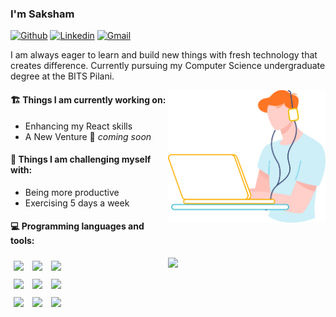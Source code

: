 
### I'm Saksham

[![Github](https://img.shields.io/badge/-Github-000?style=flat&logo=Github&logoColor=white)](https://github.com/sakshamdevelops)
[![Linkedin](https://img.shields.io/badge/-LinkedIn-blue?style=flat&logo=Linkedin&logoColor=white)](https://www.linkedin.com/in/sakshamagg27/)
[![Gmail](https://img.shields.io/badge/-Gmail-c14438?style=flat&logo=Gmail&logoColor=white)](mailto:f20201508@pilani.bits-pilani.ac.in)

I am always eager to learn and build new things with fresh technology that creates difference. Currently pursuing my Computer Science undergraduate degree at the BITS Pilani. 

<img align="right" alt="img" src="https://github.com/SakshamDevelops/sakshamdevelops/blob/main/sakshamdevelopsimg.svg" width="50%" height="auto" style="margin-bottom: 20px;" />


#### 🏗 Things I am currently working on: 
- Enhancing my React skills
- A New Venture 🚀 *coming soon*

#### 🧵 Things I am challenging myself with:
- Being more productive
- Exercising 5 days a week

#### :computer: Programming languages and tools: 
<p>
	<img width="50%" align="right" src="https://github-readme-stats.vercel.app/api?username=sakshamdevelops&show_icons=true&hide_border=true" />

<img style="margin: 1%;" width="10%" src="https://www.vectorlogo.zone/logos/java/java-ar21.svg">
<img style="margin: 1%;" width="10%" src="https://external-content.duckduckgo.com/iu/?u=https%3A%2F%2Fupload.wikimedia.org%2Fwikipedia%2Fcommons%2Fthumb%2F9%2F99%2FUnofficial_JavaScript_logo_2.svg%2F1200px-Unofficial_JavaScript_logo_2.svg.png&f=1&nofb=1">
<img style="margin: 1%;" width="10%" src="https://www.vectorlogo.zone/logos/git-scm/git-scm-ar21.svg">
<br />

<img style="margin: 1%;" width="10%" src="https://external-content.duckduckgo.com/iu/?u=https%3A%2F%2Fpluspng.com%2Fimg-png%2Fnodejs-png-nodejs-icon-png-50-px-1600.png&f=1&nofb=1">
<img style="margin: 1%;" width="10%" src="https://external-content.duckduckgo.com/iu/?u=https%3A%2F%2Fcloud.netlifyusercontent.com%2Fassets%2F344dbf88-fdf9-42bb-adb4-46f01eedd629%2F064fc70f-5df3-4333-b9d4-f6abe2f946de%2Freact-wp-app8.png&f=1&nofb=1">
<img style="margin: 1%;" width="10%" src="https://external-content.duckduckgo.com/iu/?u=https%3A%2F%2Fi2.wp.com%2Fwww.worldeatingdisordersday.org%2Fwp-content%2Fuploads%2F2016%2F03%2Fcss-logo.png&f=1&nofb=1">
<br />

<img style="margin: 1%;" width="10%" src="https://external-content.duckduckgo.com/iu/?u=https%3A%2F%2Fwebassets.mongodb.com%2F_com_assets%2Fcms%2FMongoDB_Logo_FullColorBlack_RGB-4td3yuxzjs.png&f=1&nofb=1">
<img style="margin: 1%;" width="10%" src="https://external-content.duckduckgo.com/iu/?u=https%3A%2F%2Fupload.wikimedia.org%2Fwikipedia%2Fcommons%2Fthumb%2F3%2F33%2FFigma-logo.svg%2F1200px-Figma-logo.svg.png&f=1&nofb=1">
<img style="margin: 1%;" width="10%" src="https://external-content.duckduckgo.com/iu/?u=https%3A%2F%2Fwww.pinclipart.com%2Fpicdir%2Fbig%2F539-5392404_transparent-c-language-logo-png-clipart.png&f=1&nofb=1">
<br />

</p>
